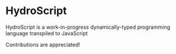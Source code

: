# HydroScript

HydroScript is a work-in-progress dynamically-typed programming language transpiled to JavaScript

Contributions are appreciated!

